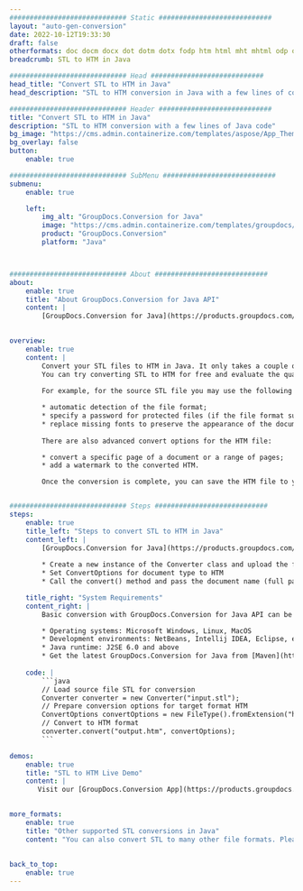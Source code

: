 ```yaml
---
############################# Static ############################
layout: "auto-gen-conversion"
date: 2022-10-12T19:33:30
draft: false
otherformats: doc docm docx dot dotm dotx fodp htm html mht mhtml odp odt otp pot potm potx pps ppsm ppsx ppt pptm pptx rtf
breadcrumb: STL to HTM in Java

############################# Head ############################
head_title: "Convert STL to HTM in Java"
head_description: "STL to HTM conversion in Java with a few lines of code. Convert over 160 file formats using the GroupDocs document conversion API for Java"

############################# Header ############################
title: "Convert STL to HTM in Java"
description: "STL to HTM conversion with a few lines of Java code"
bg_image: "https://cms.admin.containerize.com/templates/aspose/App_Themes/V3/images/bg/header1.png"
bg_overlay: false
button:
    enable: true

############################# SubMenu ############################
submenu:
    enable: true

    left:
        img_alt: "GroupDocs.Conversion for Java"
        image: "https://cms.admin.containerize.com/templates/groupdocs/images/product-logos/90x90-noborder/groupdocs-conversion-java.png"
        product: "GroupDocs.Conversion"
        platform: "Java"



############################# About ############################
about:
    enable: true
    title: "About GroupDocs.Conversion for Java API"
    content: |
        [GroupDocs.Conversion for Java](https://products.groupdocs.com/conversion/java/) is an advanced file format conversion API for converting between popular image and document formats such as Microsoft Office, OpenDocument, PDF, HTML, email, CAD. and much more with just a few lines of code. The native API automatically detects the formats of the original documents and offers many options for customizing the converted documents. Along with the function of extracting information from a document, it also supports caching of the conversion results to the local disk by default. However, any type of cache storage can be supported by implementing the appropriate interfaces - Amazon S3, Dropbox, Google Drive, Windows Azure, Reddis, or any others.
    

overview:
    enable: true
    content: |
        Convert your STL files to HTM in Java. It only takes a couple of lines of Java code on any platform of your choice, such as Windows, Linux, macOS.
        You can try converting STL to HTM for free and evaluate the quality of the conversion results. Along with simple file conversion scripts, you can try more sophisticated options for loading the STL source file and storing the HTM output. 
        
        For example, for the source STL file you may use the following load options:

        * automatic detection of the file format;
        * specify a password for protected files (if the file format supports it);
        * replace missing fonts to preserve the appearance of the document.
        
        There are also advanced convert options for the HTM file:

        * convert a specific page of a document or a range of pages;
        * add a watermark to the converted HTM.

        Once the conversion is complete, you can save the HTM file to your local file path or to any third party storage such as FTP, Amazon S3, Google Drive, Dropbox etc. Please note - to convert STL to HTM, you do not need to install any additional software, such as MS Office, Open Office, Adobe Acrobat Reader etc.


############################# Steps ############################
steps:
    enable: true
    title_left: "Steps to convert STL to HTM in Java"
    content_left: |
        [GroupDocs.Conversion for Java](https://products.groupdocs.com/conversion/java/) allows developers to easily convert STL file to HTM with a few lines of code.
        
        * Create a new instance of the Converter class and upload the file STL with the full path
        * Set ConvertOptions for document type to HTM
        * Call the convert() method and pass the document name (full path) and format (HTM) as a parameter

    title_right: "System Requirements"
    content_right: |
        Basic conversion with GroupDocs.Conversion for Java API can be done with just a few lines of code. Our APIs are supported on all major platforms and operating systems. Before executing the code below, make sure you have the following prerequisites installed on your system.

        * Operating systems: Microsoft Windows, Linux, MacOS
        * Development environments: NetBeans, Intellij IDEA, Eclipse, etc.
        * Java runtime: J2SE 6.0 and above
        * Get the latest GroupDocs.Conversion for Java from [Maven](https://repository.groupdocs.com/webapp/#/artifacts/browse/tree/General/repo/com/groupdocs/groupdocs-conversion)
         
    code: |
        ```java    
        // Load source file STL for conversion
        Converter converter = new Converter("input.stl");
        // Prepare conversion options for target format HTM
        ConvertOptions convertOptions = new FileType().fromExtension("htm").getConvertOptions();
        // Convert to HTM format
        converter.convert("output.htm", convertOptions);
        ```

demos:
    enable: true
    title: "STL to HTM Live Demo"
    content: |
       Visit our [GroupDocs.Conversion App](https://products.groupdocs.app/conversion/family) website and try STL to HTM conversion now. The free demo has the following benefits
          

more_formats:
    enable: true
    title: "Other supported STL conversions in Java"
    content: "You can also convert STL to many other file formats. Please see the list below."
       
       
back_to_top:
    enable: true
---
```

